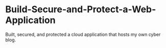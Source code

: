 # Build-Secure-and-Protect-a-Web-Application
Built, secured, and protected a cloud application that hosts my own cyber blog.
